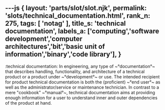 ---js
{
  layout: 'parts/slot/slot.njk',
  permalink: 'slots/technical_documentation.html',
  rank_n: 275,
  tags: [ 'notag' ],
  title_s: 'technical documentation',
  labels_a: ['computing','software development','computer architectures','bit','basic unit of information','binary','code library'],
}
---
:technical documentation:
In engineering, any type of ~°documentation°~ that describes handling, functionality, and architecture of a technical product or a product under ~°development°~ or use. The intended recipient for product technical documentation is both the (proficient) ~°end user°~ as well as the administrator/service or maintenance technician. In contrast to a mere "cookbook" ~°manual°~, technical documentation aims at providing enough information for a user to understand inner and outer dependencies of the product at hand.
